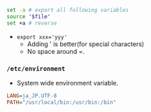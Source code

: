 ```bash
set -a # export all following variables
source "$file"
set +a # reverse
```

* `export xxx='yyy'`
    * Adding ' is better(for special characters)
    * No space around =.


### `/etc/environment`

* System wide environment variable. 

```ini
LANG=ja_JP.UTF-8
PATH="/usr/local/bin:/usr/bin:/bin"
```
